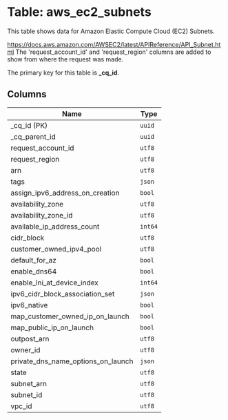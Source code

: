 # Table: aws_ec2_subnets

This table shows data for Amazon Elastic Compute Cloud (EC2) Subnets.

https://docs.aws.amazon.com/AWSEC2/latest/APIReference/API_Subnet.html
The 'request_account_id' and 'request_region' columns are added to show from where the request was made.

The primary key for this table is **_cq_id**.

## Columns

| Name          | Type          |
| ------------- | ------------- |
|_cq_id (PK)|`uuid`|
|_cq_parent_id|`uuid`|
|request_account_id|`utf8`|
|request_region|`utf8`|
|arn|`utf8`|
|tags|`json`|
|assign_ipv6_address_on_creation|`bool`|
|availability_zone|`utf8`|
|availability_zone_id|`utf8`|
|available_ip_address_count|`int64`|
|cidr_block|`utf8`|
|customer_owned_ipv4_pool|`utf8`|
|default_for_az|`bool`|
|enable_dns64|`bool`|
|enable_lni_at_device_index|`int64`|
|ipv6_cidr_block_association_set|`json`|
|ipv6_native|`bool`|
|map_customer_owned_ip_on_launch|`bool`|
|map_public_ip_on_launch|`bool`|
|outpost_arn|`utf8`|
|owner_id|`utf8`|
|private_dns_name_options_on_launch|`json`|
|state|`utf8`|
|subnet_arn|`utf8`|
|subnet_id|`utf8`|
|vpc_id|`utf8`|